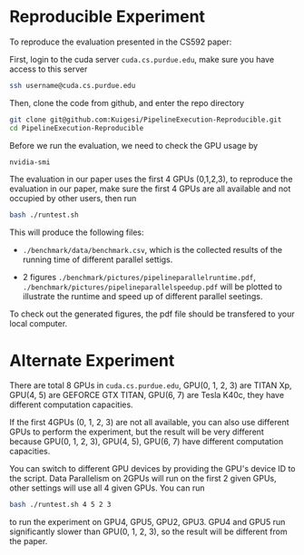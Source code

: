 # Reproducible Experiment

To reproduce the evaluation presented in the CS592 paper:

First, login to the cuda server `cuda.cs.purdue.edu`, make sure you have access to this server

```bash
ssh username@cuda.cs.purdue.edu
```
Then, clone the code from github, and enter the repo directory

```bash
git clone git@github.com:Kuigesi/PipelineExecution-Reproducible.git
cd PipelineExecution-Reproducible
```

Before we run the evaluation, we need to check the GPU usage by
```bash
nvidia-smi
```

The evaluation in our paper uses the first 4 GPUs (0,1,2,3), to reproduce the evaluation in our paper, make sure the first 4 GPUs are all available and not occupied by other users, then run
```bash
bash ./runtest.sh
```
This will produce the following files:
- `./benchmark/data/benchmark.csv`, which is the collected results of the running time of different parallel settigs.


- 2 figures `./benchmark/pictures/pipelineparallelruntime.pdf`, `./benchmark/pictures/pipelineparallelspeedup.pdf` will be plotted to illustrate the runtime and speed up of different parallel seetings.

To check out the generated figures, the pdf file should be transfered to your local computer.

# Alternate Experiment
There are total 8 GPUs in `cuda.cs.purdue.edu`, GPU(0, 1, 2, 3) are TITAN Xp, GPU(4, 5) are GEFORCE GTX TITAN, GPU(6, 7) are Tesla K40c, they have different computation capacities.

If the first 4GPUs (0, 1, 2, 3) are not all available, you can also use different GPUs to perform the experiment, but the result will be very different because GPU(0, 1, 2, 3), GPU(4, 5), GPU(6, 7) have different computation capacities.

You can switch to different GPU devices by providing the GPU's device ID to the script. Data Parallelism on 2GPUs will run on the first 2 given GPUs, other settings will use all 4 given GPUs. You can run
```bash
bash ./runtest.sh 4 5 2 3
```
to run the experiment on GPU4, GPU5, GPU2, GPU3.
GPU4 and GPU5 run significantly slower than GPU(0, 1, 2, 3), so the result will be different from the paper.